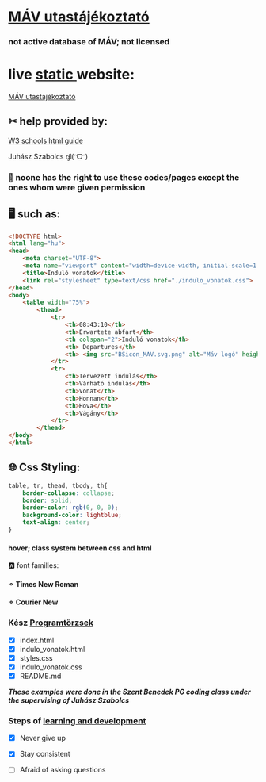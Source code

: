 # <ins>MÁV utastájékoztató
### not active database of MÁV; not licensed

<h1> live <ins> static </ins> website: </h1> 

[MÁV utastájékoztató](https://juhaszbalint-pg.github.io/2025_02_01_html_mav/)

## ✂ help provided by:

[W3 schools html guide](https://www.w3schools.com/html/)

Juhász Szabolcs  ദ്ദി(ᵔᗜᵔ)

### 🍪 noone has the right to use these codes/pages except the ones whom were given permission

## 🖥️ such as:

```html
<!DOCTYPE html>
<html lang="hu">
<head>
    <meta charset="UTF-8">
    <meta name="viewport" content="width=device-width, initial-scale=1.0">
    <title>Induló vonatok</title>
    <link rel="stylesheet" type=text/css href="./indulo_vonatok.css">
</head>
<body>
    <table width="75%">
        <thead>
            <tr>
                <th>08:43:10</th>
                <th>Erwartete abfart</th>
                <th colspan="2">Induló vonatok</th>
                <th> Departures</th>
                <th> <img src="BSicon_MAV.svg.png" alt="Máv logó" height="25px"></th>
            </tr>
            <tr>
                <th>Tervezett indulás</th>
                <th>Várható indulás</th>
                <th>Vonat</th>
                <th>Honnan</th>
                <th>Hova</th>
                <th>Vágány</th>
            </tr>
        </thead>
</body>
</html>
```

## 🌐 Css Styling:
```css
table, tr, thead, tbody, th{
    border-collapse: collapse;
    border: solid;
    border-color: rgb(0, 0, 0);
    background-color: lightblue;
    text-align: center;
}
```
#### hover; class system between css and html

🅰 font families:

#### ⚬ Times New Roman

#### ⚬ Courier New

### Kész <ins> Programtörzsek
- [x] index.html
- [x] indulo_vonatok.html
- [x] styles.css
- [x] indulo_vonatok.css
- [x] README.md

***These examples were done in the Szent Benedek PG coding class under the supervising of Juhász Szabolcs***

### Steps of <ins> learning and development

- [x] Never give up
- [x] Stay consistent
- [ ] Afraid of asking questions







